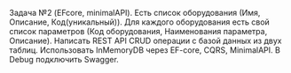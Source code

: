 Задача №2 (EFcore, minimalAPI). Есть список оборудования (Имя, Описание, Код(уникальный)). Для каждого оборудования есть свой список параметров (Код оборудования, Наименования параметра, Описание). Написать REST API CRUD операции с базой данных из двух таблиц. Использовать InMemoryDB через EF-core, CQRS, MinimalAPI. В Debug подключить Swagger.

